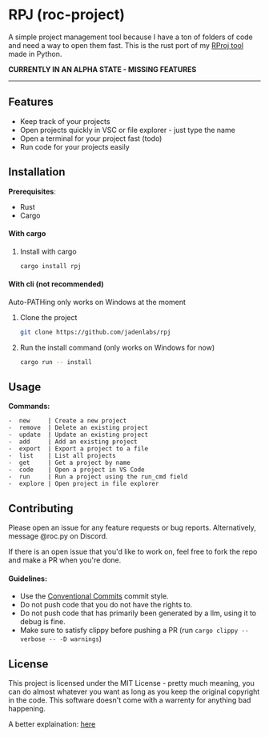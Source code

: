 # RPJ (roc-project)

A simple project management tool because I have a ton of folders of code and need a way to open them fast.
This is the rust port of my [RProj tool](https://github.com/JadenLabs/rproj) made in Python.

**CURRENTLY IN AN ALPHA STATE - MISSING FEATURES**

---

## Features

-   Keep track of your projects
-   Open projects quickly in VSC or file explorer - just type the name
-   Open a terminal for your project fast (todo)
-   Run code for your projects easily

## Installation

**Prerequisites**:

-   Rust
-   Cargo

#### With cargo

1. Install with cargo
    ```bash
    cargo install rpj
    ```

#### With cli (not recommended)

Auto-PATHing only works on Windows at the moment

1. Clone the project
    ```bash
    git clone https://github.com/jadenlabs/rpj
    ```
2. Run the install command (only works on Windows for now)
    ```bash
    cargo run -- install
    ```

## Usage

**Commands:**

```
-  new     | Create a new project
-  remove  | Delete an existing project
-  update  | Update an existing project
-  add     | Add an existing project
-  export  | Export a project to a file
-  list    | List all projects
-  get     | Get a project by name
-  code    | Open a project in VS Code
-  run     | Run a project using the run_cmd field
-  explore | Open project in file explorer
```

## Contributing

Please open an issue for any feature requests or bug reports. Alternatively, message @roc.py on Discord.

If there is an open issue that you'd like to work on, feel free to fork the repo and make a PR when you're done.

#### Guidelines:

-   Use the [Conventional Commits](https://www.conventionalcommits.org/en/v1.0.0/) commit style.
-   Do not push code that you do not have the rights to.
-   Do not push code that has primarily been generated by a llm, using it to debug is fine.
-   Make sure to satisfy clippy before pushing a PR (run `cargo clippy --verbose -- -D warnings`)

## License

This project is licensed under the MIT License - pretty much meaning, you can do almost whatever you want as long as you keep the original copyright in the code. This software doesn't come with a warrenty for anything bad happening.

A better explaination: [here](https://www.tldrlegal.com/license/mit-license)
